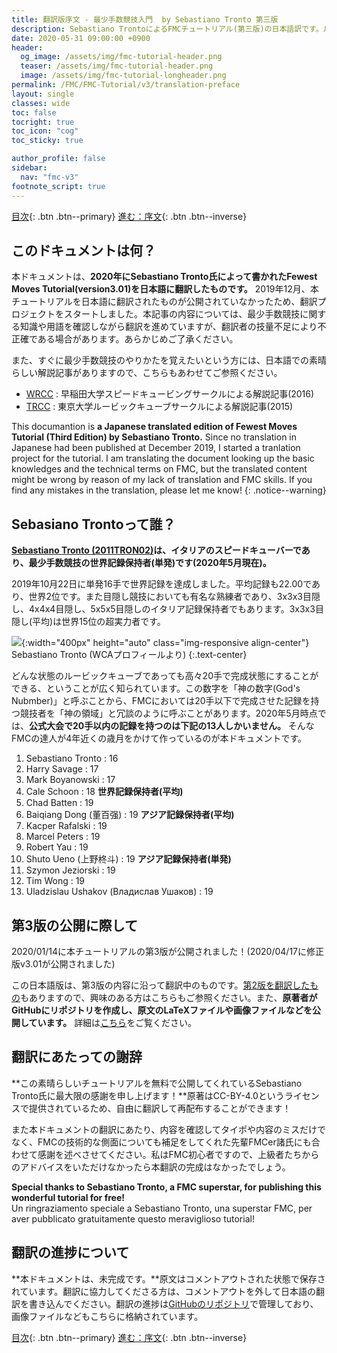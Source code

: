 ```yaml
---
title: 翻訳版序文 - 最少手数競技入門  by Sebastiano Tronto 第三版
description: Sebastiano TrontoによるFMCチュートリアル(第三版)の日本語訳です。ルービックキューブの最少手数競技のための入門記事です。
date: 2020-05-31 09:00:00 +0900
header:
  og_image: /assets/img/fmc-tutorial-header.png
  teaser: /assets/img/fmc-tutorial-header.png
  image: /assets/img/fmc-tutorial-longheader.png
permalink: /FMC/FMC-Tutorial/v3/translation-preface
layout: single
classes: wide
toc: false
tocright: true
toc_icon: "cog"
toc_sticky: true

author_profile: false
sidebar: 
  nav: "fmc-v3"
footnote_script: true
---
```

[目次](toc){: .btn .btn--primary} [進む：序文](preface){: .btn .btn--inverse}

## このドキュメントは何？
本ドキュメントは、**2020年にSebastiano Tronto氏によって書かれたFewest Moves Tutorial(version3.01)を日本語に翻訳したものです。** 2019年12月、本チュートリアルを日本語に翻訳されたものが公開されていなかったため、翻訳プロジェクトをスタートしました。本記事の内容については、最少手数競技に関する知識や用語を確認しながら翻訳を進めていますが、翻訳者の技量不足により不正確である場合があります。あらかじめご了承ください。

また、すぐに最少手数競技のやりかたを覚えたいという方には、日本語での素晴らしい解説記事がありますので、こちらもあわせてご参照ください。
- [WRCC](http://wrcc.main.jp/commentary_fmc/fmc/index) : 早稲田大学スピードキュービングサークルによる解説記事(2016)
- [TRCC](http://trcc.sub.jp/solution/fmc/fmcindex.html) : 東京大学ルービックキューブサークルによる解説記事(2015)

This documantion is **a Japanese translated edition of Fewest Moves Tutorial (Third Edition) by Sebastiano Tronto.** Since no translation in Japanese had been published at December 2019, I started a tranlation project for the tutorial. I am translating the document looking up the basic knowledges and the technical terms on FMC, but the translated content might be wrong by reason of my lack of translation and FMC skills. If you find any mistakes in the translation, please let me know!
{: .notice--warning}

## Sebasiano Trontoって誰？
**[Sebastiano Tronto (2011TRON02)](https://www.worldcubeassociation.org/persons/2011TRON02)は、イタリアのスピードキューバーであり、最少手数競技の世界記録保持者(単発)です(2020年5月現在)。**

2019年10月22日に単発16手で世界記録を達成しました。平均記録も22.00であり、世界2位です。また目隠し競技においても有名な熟練者であり、3x3x3目隠し、4x4x4目隠し、5x5x5目隠しのイタリア記録保持者でもあります。3x3x3目隠し(平均)は世界15位の超実力者です。

![](../../../assets/img/sebastiano-tronto.png){:width="400px" height="auto" class="img-responsive align-center"}
Sebastiano Tronto (WCAプロフィールより)
{:.text-center}

どんな状態のルービックキューブであっても高々20手で完成状態にすることができる、ということが広く知られています。この数字を「神の数字(God's Nubmber)」と呼ぶことから、FMCにおいては20手以下で完成させた記録を持つ競技者を「神の領域」と冗談のように呼ぶことがあります。2020年5月時点では、**公式大会で20手以内の記録を持つのは下記の13人しかいません。** そんなFMCの達人が4年近くの歳月をかけて作っているのが本ドキュメントです。

1. Sebastiano Tronto : 16
1. Harry Savage : 17
1. Mark Boyanowski : 17
1. Cale Schoon : 18 **世界記録保持者(平均)**
1. Chad Batten : 19
1. Baiqiang Dong (董百强) : 19 **アジア記録保持者(平均)**
1. Kacper Rafalski : 19
1. Marcel Peters : 19
1. Robert Yau : 19
1. Shuto Ueno (上野柊斗) : 19 **アジア記録保持者(単発)**
1. Szymon Jeziorski : 19
1. Tim Wong : 19
1. Uladzislau Ushakov (Владислав Ушаков) : 19

## 第3版の公開に際して
2020/01/14に本チュートリアルの第3版が公開されました！(2020/04/17に修正版v3.01が公開されました)

この日本語版は、第3版の内容に沿って翻訳中のものです。[第2版を翻訳したもの](../v2/)もありますので、興味のある方はこちらもご参照ください。また、**原著者がGitHubにリポジトリを作成し、原文のLaTeXファイルや画像ファイルなどを公開しています。** 詳細は[こちら](https://github.com/sebastianotronto/fmctutorial)をご覧ください。

## 翻訳にあたっての謝辞
**この素晴らしいチュートリアルを無料で公開してくれているSebastiano Tronto氏に最大限の感謝を申し上げます！**原著はCC-BY-4.0というライセンスで提供されているため、自由に翻訳して再配布することができます！

また本ドキュメントの翻訳にあたり、内容を確認してタイポや内容のミスだけでなく、FMCの技術的な側面についても補足をしてくれた先輩FMCer諸氏にも合わせて感謝を述べさせてください。私はFMC初心者ですので、上級者たちからのアドバイスをいただけなかったら本翻訳の完成はなかったでしょう。

**Special thanks to Sebastiano Tronto, a FMC superstar, for publishing this wonderful tutorial for free!**  
Un ringraziamento speciale a Sebastiano Tronto, una superstar FMC, per aver pubblicato gratuitamente questo meraviglioso tutorial!


## 翻訳の進捗について
**本ドキュメントは、未完成です。**原文はコメントアウトされた状態で保存されています。翻訳に協力してくださる方は、コメントアウトを外して日本語の翻訳を書き込んでください。翻訳の進捗は[GitHubのリポジトリ](https://github.com/kawam1123/translation)で管理しており、画像ファイルなどもこちらに格納されています。


[目次](toc){: .btn .btn--primary} [進む：序文](preface){: .btn .btn--inverse}